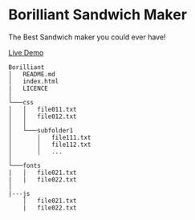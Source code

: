 # Borilliant Sandwich Maker
The Best Sandwich maker you could ever have!

[Live Demo](borilliant.top)

```
Borilliant
│   README.md
│   index.html
|	LICENCE
│
└───css
│   │   file011.txt
│   │   file012.txt
│   │
│   └───subfolder1
│       │   file111.txt
│       │   file112.txt
│       │   ...
│   
└───fonts
|   │	file021.txt
|   |	file022.txt
│   
|---js
    │	file021.txt
    |	file022.txt
```
